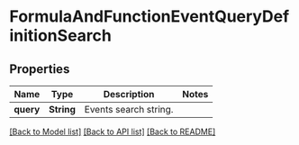 # FormulaAndFunctionEventQueryDefinitionSearch

## Properties

Name | Type | Description | Notes
------------ | ------------- | ------------- | -------------
**query** | **String** | Events search string. | 

[[Back to Model list]](../README.md#documentation-for-models) [[Back to API list]](../README.md#documentation-for-api-endpoints) [[Back to README]](../README.md)


